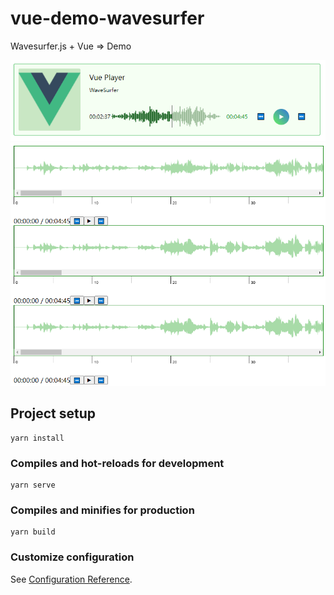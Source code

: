 # vue-demo-wavesurfer

Wavesurfer.js + Vue => Demo

![](./screenshot0.png)
![](./screenshot1.png)

## Project setup
```
yarn install
```

### Compiles and hot-reloads for development
```
yarn serve
```

### Compiles and minifies for production
```
yarn build
```

### Customize configuration
See [Configuration Reference](https://cli.vuejs.org/config/).
